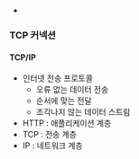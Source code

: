 - 
### TCP 커넥션
#### TCP/IP
- 인터넷 전송 프로토콜
	- 오류 없는 데이터 전송
	- 순서에 맞는 전달
	- 조각나지 않는 데이터 스트림
- HTTP : 애플리케이션 계층
- TCP : 전송 계층
- IP : 네트워크 계층


